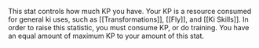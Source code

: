 This stat controls how much KP you have. Your KP is a resource consumed for general ki uses, such as [[Transformations]], [[Fly]], and [[Ki Skills]]. In order to raise this statistic, you must consume KP, or do training. You have an equal amount of maximum KP to your amount of this stat.